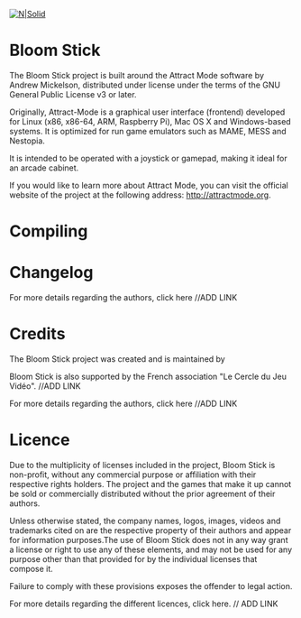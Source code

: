 [![N|Solid](https://cercledujeuvideo.org/wp-content/uploads/2019/02/Bloom-Stick-Logo-280x280.png)](https://cercledujeuvideo.org/bloom-stick/)
# Bloom Stick

The Bloom Stick project is built around the Attract Mode software by Andrew Mickelson, distributed under license under the terms of the GNU General Public License v3 or later.

Originally, Attract-Mode is a graphical user interface (frontend) developed for Linux (x86, x86-64, ARM, Raspberry Pi), Mac OS X and Windows-based systems. It is optimized for run game emulators such as MAME, MESS and Nestopia.  

It is intended to be operated with a joystick or gamepad, making it ideal for an arcade cabinet.

If you would like to learn more about Attract Mode, you can visit the official website of the project at the following address: <http://attractmode.org>.


# Compiling

# Changelog

For more details regarding the authors, click here //ADD LINK

# Credits

The Bloom Stick project was created and is maintained by

Bloom Stick is also supported by the French association "Le Cercle du Jeu Vidéo". //ADD LINK

For more details regarding the authors, click here //ADD LINK

# Licence

Due to the multiplicity of licenses included in the project, Bloom Stick is non-profit, without any commercial purpose or affiliation with their respective rights holders. The project and the games that make it up cannot be sold or commercially distributed without the prior agreement of their authors.

Unless otherwise stated, the company names, logos, images, videos and trademarks cited on are the respective property of their authors and appear for information purposes.The use of Bloom Stick does not in any way grant a license or right to use any of these elements, and may not be used for any purpose other than that provided for by the individual licenses that compose it.

Failure to comply with these provisions exposes the offender to legal action.

For more details regarding the different licences, click here. // ADD LINK
